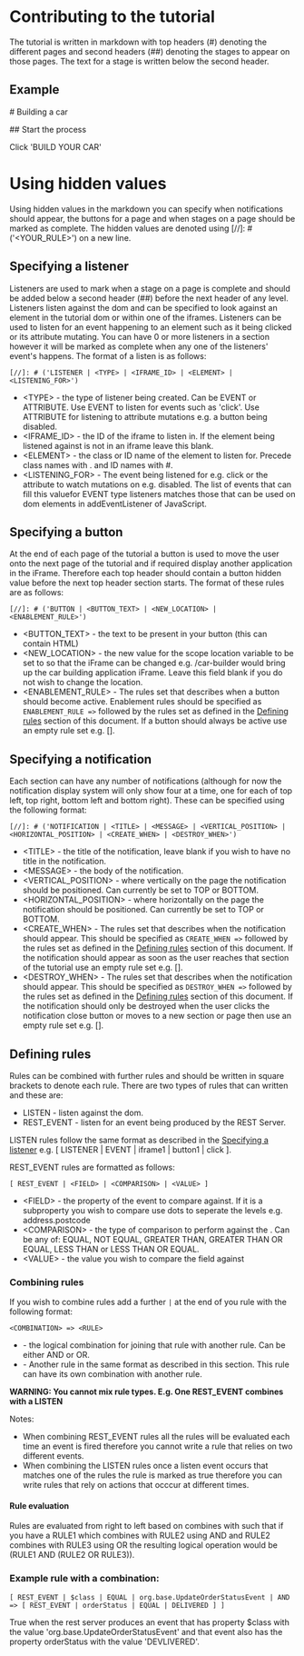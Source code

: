 # Contributing to the tutorial

The tutorial is written in markdown with top headers (\#) denoting the different pages and second headers (\#\#) denoting the stages to appear on those pages. The text for a stage is written below the second header.

## Example 

\# Building a car

\## Start the process

Click 'BUILD YOUR CAR'

# Using hidden values

Using hidden values in the markdown you can specify when notifications should appear, the buttons for a page and when stages on a page should be marked as complete. The hidden values are denoted using [//]: # ('<YOUR_RULE>') on a new line.

## Specifying a listener
Listeners are used to mark when a stage on a page is complete and should be added below a second header (\#\#) before the next header of any level. Listeners listen against the dom and can be specified to look against an element in the tutorial dom or within one of the iframes. Listeners can be used to listen for an event happening to an element such as it being clicked or its attribute mutating. You can have 0 or more listeners in a section however it will be marked as complete when any one of the listeners' event's happens. The format of a listen is as follows:

`[//]: # ('LISTENER | <TYPE> | <IFRAME_ID> | <ELEMENT> | <LISTENING_FOR>')`

- \<TYPE> - the type of listener being created. Can be EVENT or ATTRIBUTE. Use EVENT to listen for events such as 'click'. Use ATTRIBUTE for listening to attribute mutations e.g. a button being disabled.
- <IFRAME_ID> - the ID of the iframe to listen in. If the element being listened against is not in an iframe leave this blank.
- \<ELEMENT> - the class or ID name of the element to listen for. Precede class names with . and ID names with \#.
- <LISTENING_FOR> - The event being listened for e.g. click or the attribute to watch mutations on e.g. disabled. The list of events that can fill this valuefor EVENT type listeners matches those that can be used on dom elements in addEventListener of JavaScript.

## Specifying a button
At the end of each page of the tutorial a button is used to move the user onto the next page of the tutorial and if required display another application in the iFrame. Therefore each top header should contain a button hidden value before the next top header section starts. The format of these rules are as follows: 

`[//]: # ('BUTTON | <BUTTON_TEXT> | <NEW_LOCATION> | <ENABLEMENT_RULE>')`

- <BUTTON_TEXT> - the text to be present in your button (this can contain HTML)
- <NEW_LOCATION> - the new value for the scope location variable to be set to so that the iFrame can be changed e.g. /car-builder would bring up the car building application iFrame. Leave this field blank if you do not wish to change the location.
- <ENABLEMENT_RULE> - The rules set that describes when a button should become active. Enablement rules should be specified as `ENABLEMENT_RULE =>` followed by the rules set as defined in the [Defining rules](#rulesDefinition) section of this document. If a button should always be active use an empty rule set e.g. [].

## Specifying a notification
Each section can have any number of notifications (although for now the notification display system will only show four at a time, one for each of top left, top right, bottom left and bottom right). These can be specified using the following  format:

`[//]: # ('NOTIFICATION | <TITLE> | <MESSAGE> | <VERTICAL_POSITION> | <HORIZONTAL_POSITION> | <CREATE_WHEN> | <DESTROY_WHEN>')`

- \<TITLE> - the title of the notification, leave blank if you wish to have no title in the notification.
- \<MESSAGE> - the body of the notification.
- <VERTICAL_POSITION> - where vertically on the page the notification should be positioned. Can currently be set to TOP or BOTTOM.
- <HORIZONTAL_POSITION> - where horizontally on the page the notification should be positioned. Can currently be set to TOP or BOTTOM.
- <CREATE_WHEN> - The rules set that describes when the notification should appear. This should be specified as `CREATE_WHEN =>` followed by the rules set as defined in the [Defining rules](#rulesDefinition) section of this document. If the notification should appear as soon as the user reaches that section of the tutorial use an empty rule set e.g. [].
- <DESTROY_WHEN> - The rules set that describes when the notification should appear. This should be specified as `DESTROY_WHEN =>` followed by the rules set as defined in the [Defining rules](#rulesDefinition) section of this document. If the notification should only be destroyed when the user clicks the notification close button or moves to a new section or page then use an empty rule set e.g. [].

## Defining rules<a name="rulesDefinition"></a>
Rules can be combined with further rules and should be written in square brackets to denote each rule. There are two types of rules that can written and these are:
- LISTEN - listen against the dom.
- REST_EVENT - listen for an event being produced by the REST Server.

LISTEN rules follow the same format as described in the [Specifying a listener](#listenerDefinition) e.g. [ LISTENER | EVENT | iframe1 | button1 | click ].

REST_EVENT rules are formatted as follows: 

`[ REST_EVENT | <FIELD> | <COMPARISON> | <VALUE> ]`

- \<FIELD> - the property of the event to compare against. If it is a subproperty you wish to compare use dots to seperate the levels e.g. address.postcode
- \<COMPARISON> - the type of comparison to perform against the <VALUE>. Can be any of: EQUAL, NOT EQUAL, GREATER THAN, GREATER THAN OR EQUAL, LESS THAN or LESS THAN OR EQUAL.
- \<VALUE> - the value you wish to compare the field against

### Combining rules
If you wish to combine rules add a further `|` at the end of you rule with the following format:

`<COMBINATION> => <RULE>`

- <COMBINATION> - the logical combination for joining that rule with another rule. Can be either AND or OR.
- <RULE> - Another rule in the same format as described in this section. This rule can have its own combination with another rule. 

**WARNING: You cannot mix rule types. E.g. One REST_EVENT combines with a LISTEN**

Notes:
- When combining REST_EVENT rules all the rules will be evaluated each time an event is fired therefore you cannot write a rule that relies on two different events.
- When combining the LISTEN rules once a listen event occurs that matches one of the rules the rule is marked as true therefore you can write rules that rely on actions that occcur at different times.

#### Rule evaluation

Rules are evaluated from right to left based on combines with such that if you have a RULE1 which combines with RULE2 using AND and RULE2 combines with RULE3 using OR the resulting logical operation would be (RULE1 AND (RULE2 OR RULE3)).

### Example rule with a combination:

`[ REST_EVENT | $class | EQUAL | org.base.UpdateOrderStatusEvent | AND => [ REST_EVENT | orderStatus | EQUAL | DELIVERED ] ]`

True when the rest server produces an event that has property $class with the value 'org.base.UpdateOrderStatusEvent' and that event also has the property orderStatus with the value 'DEVLIVERED'.